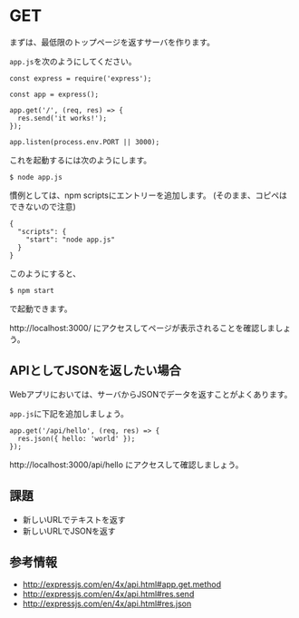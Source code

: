 # GET

まずは、最低限のトップページを返すサーバを作ります。

`app.js`を次のようにしてください。

```
const express = require('express');

const app = express();

app.get('/', (req, res) => {
  res.send('it works!');
});

app.listen(process.env.PORT || 3000);
```

これを起動するには次のようにします。

```
$ node app.js
```

慣例としては、npm scriptsにエントリーを追加します。
(そのまま、コピペはできないので注意)

```
{
  "scripts": {
    "start": "node app.js"
  }
}
```

このようにすると、

```
$ npm start
```

で起動できます。

http://localhost:3000/ にアクセスしてページが表示されることを確認しましょう。

## APIとしてJSONを返したい場合

Webアプリにおいては、サーバからJSONでデータを返すことがよくあります。

`app.js`に下記を追加しましょう。

```
app.get('/api/hello', (req, res) => {
  res.json({ hello: 'world' });
});
```

http://localhost:3000/api/hello にアクセスして確認しましょう。

## 課題

- 新しいURLでテキストを返す
- 新しいURLでJSONを返す

## 参考情報

- http://expressjs.com/en/4x/api.html#app.get.method
- http://expressjs.com/en/4x/api.html#res.send
- http://expressjs.com/en/4x/api.html#res.json
